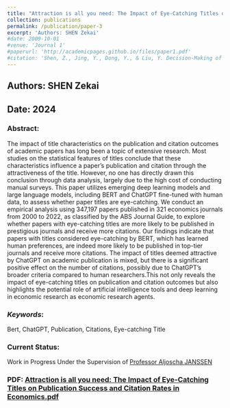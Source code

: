 ```yaml
---
title: "Attraction is all you need: The Impact of Eye-Catching Titles on Publication Success and Citation Rates in Economics"
collection: publications
permalink: /publication/paper-3
excerpt: 'Authors: SHEN Zekai'
#date: 2009-10-01
#venue: 'Journal 1'
#paperurl: 'http://academicpages.github.io/files/paper1.pdf'
#citation: 'Shen, Z., Jing, Y., Dong, Y., & Liu, Y. Decision-Making of Voters’ Election Behavior: A New Perspective Based on Peak-End Rule. Available at SSRN 4606011.'
---
```


## Authors: SHEN Zekai

## Date: 2024

### Abstract:

The impact of title characteristics on the publication and citation outcomes of academic papers has long been a topic of extensive research. Most studies on the statistical features of titles conclude that these characteristics influence a paper’s publication and citation through the attractiveness of the title. However, no one has directly drawn this conclusion through data analysis, largely due to the high cost of conducting manual surveys. This paper utilizes emerging deep learning models and
large language models, including BERT and ChatGPT fine-tuned with human data, to assess whether paper titles are eye-catching. We conduct an empirical analysis using 347,197 papers published in 321 economics journals from 2000 to 2022, as classified by
the ABS Journal Guide, to explore whether papers with eye-catching titles are more likely to be published in prestigious journals and receive more citations. Our findings indicate that papers with titles considered eye-catching by BERT, which has learned
human preferences, are indeed more likely to be published in top-tier journals and receive more citations. The impact of titles deemed attractive by ChatGPT on academic publication is mixed, but there is a significant positive effect on the number of
citations, possibly due to ChatGPT’s broader criteria compared to human researchers.This not only reveals the impact of eye-catching titles on publication and citation outcomes but also highlights the potential role of artificial intelligence tools and deep learning in economic research as economic research agents.

### *Keywords*: 
Bert, ChatGPT, Publication, Citations, Eye-catching Title

### Current Status:  
Work in Progress Under the Supervision of [Professor Aljoscha JANSSEN](/references/reference_3)

### PDF: [Attraction is all you need: The Impact of Eye-Catching Titles on Publication Success and Citation Rates in Economics.pdf](/files/Attraction_is_All_You_Need.pdf)


